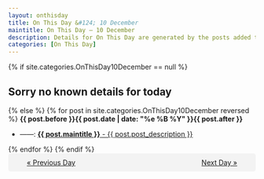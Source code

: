 ```yaml
---
layout: onthisday
title: On This Day &#124; 10 December
maintitle: On This Day — 10 December
description: Details for On This Day are generated by the posts added to the website so the content is subject to changes/updates over time.
categories: [On This Day]
---
```


{% if site.categories.OnThisDay10December == null %}
<h2>Sorry no known details for today</h2>
{% else %}
{% for post in site.categories.OnThisDay10December reversed %}
<strong>{{ post.before }}{{ post.date | date: "%e %B %Y" }}{{ post.after }}</strong>
<ul>
<li> ——: <a class="{{ post.class }}" href="{{ post.url }}"><strong>{{ post.maintitle }}</strong> - {{ post.post_description }}</a></li>
</ul>
{% endfor %}
{% endif %}
<br />
<div style="background-color: #f3f3f3; padding: 10px; border-radius: 5px; text-align: center; display: flex; justify-content: space-evenly;">
<a href="/onthisday/12/12-09">« Previous Day</a>
<span style="visibility:hidden;">[ Visit Leap Year February 29 ]</span>
<a href="/onthisday/12/12-11">Next Day »</a>
</div>
